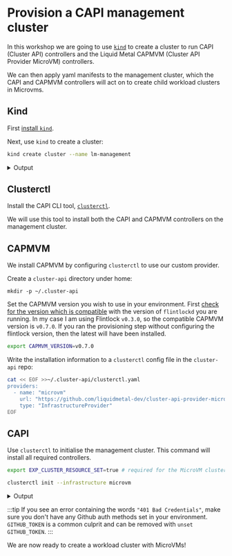 # Provision a CAPI management cluster

In this workshop we are going to use [`kind`][kind] to create a cluster to run
CAPI (Cluster API) controllers and the Liquid Metal CAPMVM (Cluster API Provider MicroVM)
controllers.

We can then apply yaml manifests to the management cluster, which the CAPI and CAPMVM
controllers will act on to create child workload clusters in Microvms.

<!--
This page is a copy of docs/tutorial-basics/capi.md
If you change one, don't forget to copy over to the other
-->

## Kind

First [install `kind`][kind].

Next, use `kind` to create a cluster:

```bash
kind create cluster --name lm-management
```

<details><summary>Output</summary>

```bash
Creating cluster "lm-management" ...
 ✓ Ensuring node image (kindest/node:v1.21.1) 🖼
 ✓ Preparing nodes 📦
 ✓ Writing configuration 📜
 ✓ Starting control-plane 🕹️
 ✓ Installing CNI 🔌
 ✓ Installing StorageClass 💾
Set kubectl context to "kind-lm-management"
You can now use your cluster with:

kubectl cluster-info --context kind-lm-management

Have a nice day! 👋
```

</details>

## Clusterctl

Install the CAPI CLI tool, [`clusterctl`][clusterctl].

We will use this tool to install both the CAPI and CAPMVM controllers on the
management cluster.

## CAPMVM

We install CAPMVM by configuring `clusterctl` to use our custom provider.

Create a `cluster-api` directory under home:

```
mkdir -p ~/.cluster-api
```

Set the CAPMVM version you wish to use in your environment. First [check for the
version which is compatible][compat] with the version of `flintlockd` you are running.
In my case I am using Flintlock `v0.3.0`, so the compatible CAPMVM version is `v0.7.0`.
If you ran the provisioning step without configuring the flintlock version, then
the latest will have been installed.

```bash
export CAPMVM_VERSION=v0.7.0
```

Write the installation information to a `clusterctl` config file in the `cluster-api`
repo:

```bash
cat << EOF >>~/.cluster-api/clusterctl.yaml
providers:
  - name: "microvm"
    url: "https://github.com/liquidmetal-dev/cluster-api-provider-microvm/releases/$CAPMVM_VERSION/infrastructure-components.yaml"
    type: "InfrastructureProvider"
EOF
```

## CAPI

Use `clusterctl` to initialise the management cluster. This command will install all
required controllers.

```bash
export EXP_CLUSTER_RESOURCE_SET=true # required for the MicroVM clusters we want to create later

clusterctl init --infrastructure microvm
```

<details><summary>Output</summary>

```bash
Fetching providers
Installing cert-manager Version="v1.5.3"
Waiting for cert-manager to be available...
Installing Provider="cluster-api" Version="v1.2.2" TargetNamespace="capi-system"
Installing Provider="bootstrap-kubeadm" Version="v1.2.2" TargetNamespace="capi-kubeadm-bootstrap-system"
I0927 13:51:15.765771  815920 request.go:665] Waited for 1.023726916s due to client-side throttling, not priority and fairness, request: GET:https://127.0.0.1:38035/apis/bootstrap.cluster.x-k8s.io/v1beta1?timeout=30s
Installing Provider="control-plane-kubeadm" Version="v1.2.2" TargetNamespace="capi-kubeadm-control-plane-system"
Installing Provider="infrastructure-microvm" Version="v0.7.0" TargetNamespace="capmvm-system"

Your management cluster has been initialized successfully!

You can now create your first workload cluster by running the following:

  clusterctl generate cluster [name] --kubernetes-version [version] | kubectl apply -f -
```

</details>

:::tip
If you see an error containing the words `"401 Bad Credentials"`, make sure you don't
have any Github auth methods set in your environment. `GITHUB_TOKEN` is a common
culprit and can be removed with `unset GITHUB_TOKEN`.
:::

We are now ready to create a workload cluster with MicroVMs!

[kind]: https://kind.sigs.k8s.io/
[capi]: https://cluster-api.sigs.k8s.io/
[capmvm]: https://github.com/liquidmetal-dev/cluster-api-provider-microvm
[clusterctl]: https://cluster-api.sigs.k8s.io/user/quick-start.html#install-clusterctl
[compat]: https://github.com/liquidmetal-dev/cluster-api-provider-microvm/blob/main/docs/compatibility.md
